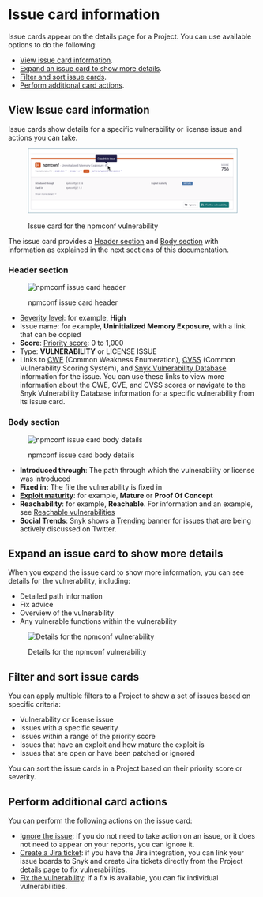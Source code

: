 # Issue card information

Issue cards appear on the details page for a Project. You can use available options to do the following:

* [View issue card information](issue-card-information.md#view-issue-card-information).
* [Expand an issue card to show more details](issue-card-information.md#expand-an-issue-card-to-show-more-details).
* [Filter and sort issue cards](issue-card-information.md#filter-and-sort-issue-cards).
* [Perform additional card actions](issue-card-information.md#perform-additional-card-actions).

## View Issue card information

Issue cards show details for a specific vulnerability or license issue and actions you can take.

<figure><img src="../../.gitbook/assets/image (289) (1).png" alt="Issue card for the npmconf vulnerability"><figcaption><p>Issue card for the npmconf vulnerability</p></figcaption></figure>

The issue card provides a [Header section](issue-card-information.md#header-section) and [Body section](issue-card-information.md#body-section) with information as explained in the next sections of this documentation.

### Header section

<figure><img src="../../.gitbook/assets/issue-card-header_8dec2022.png" alt="npmconf issue card header"><figcaption><p>npmconf issue card header</p></figcaption></figure>

* [Severity level](../../manage-risk/find-and-manage-priority-issues/severity-levels.md): for example, **High**
* Issue name: for example, **Uninitialized Memory Exposure**, with a link that can be copied
* **Score**: [Priority score](../../manage-risk/find-and-manage-priority-issues/priority-score.md): 0 to 1,000
* Type: **VULNERABILITY** or LICENSE ISSUE
* Links to [CWE](https://cwe.mitre.org/index.html) (Common Weakness Enumeration), [CVSS](https://www.first.org/cvss/calculator/3.1) (Common Vulnerability Scoring System), and [Snyk Vulnerability Database](https://snyk.io/vuln) information for the issue. You can use these links to view more information about the CWE, CVE, and CVSS scores or navigate to the Snyk Vulnerability Database information for a specific vulnerability from its issue card.

### Body section

<figure><img src="../../.gitbook/assets/issue-card-body-eg1_8dec2022.png" alt="npmconf issue card body details"><figcaption><p>npmconf issue card body details</p></figcaption></figure>

* **Introduced through**: The path through which the vulnerability or license was introduced
* **Fixed in:** The file the vulnerability is fixed in
* [**Exploit maturity**](../../manage-risk/find-and-manage-priority-issues/view-exploits.md): for example, **Mature** or **Proof Of Concept**
* **Reachability**: for example, **Reachable**. For information and an example, see [Reachable vulnerabilities](../../manage-risk/find-and-manage-priority-issues/reachable-vulnerabilities.md)
* **Social Trends**: Snyk shows a [Trending](../../manage-risk/find-and-manage-priority-issues/vulnerabilities-with-social-trends.md) banner for issues that are being actively discussed on Twitter.

## Expand an issue card to show more details

When you expand the issue card to show more information, you can see details for the vulnerability, including:

* Detailed path information
* Fix advice
* Overview of the vulnerability
* Any vulnerable functions within the vulnerability

<figure><img src="../../.gitbook/assets/image-card-expanded_8dec2022.png" alt="Details for the npmconf vulnerability"><figcaption><p>Details for the npmconf vulnerability</p></figcaption></figure>

## Filter and sort issue cards

You can apply multiple filters to a Project to show a set of issues based on specific criteria:

* Vulnerability or license issue
* Issues with a specific severity
* Issues within a range of the priority score
* Issues that have an exploit and how mature the exploit is
* Issues that are open or have been patched or ignored

You can sort the issue cards in a Project based on their priority score or severity.

## Perform additional card actions

You can perform the following actions on the issue card:

* [Ignore the issue](../../manage-risk/find-and-manage-priority-issues/ignore-issues.md): if you do not need to take action on an issue, or it does not need to appear on your reports, you can ignore it.
* [Create a Jira ticket](../../integrations/notifications-ticketing-system-integrations/jira.md): if you have the Jira integration, you can link your issue boards to Snyk and create Jira tickets directly from the Project details page to fix vulnerabilities.
* [Fix the vulnerability](../../scan-applications/snyk-open-source/manage-vulnerabilities/fix-your-vulnerabilities.md): if a fix is available, you can fix individual vulnerabilities.
